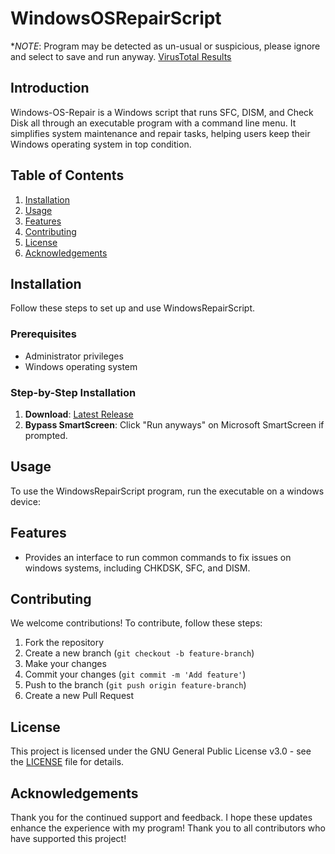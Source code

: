 # WindowsOSRepairScript

**NOTE*: Program may be detected as un-usual or suspicious, please ignore and select to save and run anyway. [VirusTotal Results](https://www.virustotal.com/gui/file/70da9e9f0921add99386bc0ac9de943cac9477b8c5b08773657090389bf576be)

## Introduction
Windows-OS-Repair is a Windows script that runs SFC, DISM, and Check Disk all through an executable program with a command line menu. It simplifies system maintenance and repair tasks, helping users keep their Windows operating system in top condition.

## Table of Contents
1. [Installation](#installation)
2. [Usage](#usage)
3. [Features](#features)
4. [Contributing](#contributing)
5. [License](#license)
6. [Acknowledgements](#acknowledgements)

## Installation
Follow these steps to set up and use WindowsRepairScript.

### Prerequisites
- Administrator privileges
- Windows operating system

### Step-by-Step Installation
1. **Download**: [Latest Release](https://github.com/Coop1195/windows-os-repair/releases/latest)
3. **Bypass SmartScreen**: Click "Run anyways" on Microsoft SmartScreen if prompted.

## Usage
To use the WindowsRepairScript program, run the executable on a windows device:

## Features
- Provides an interface to run common commands to fix issues on windows systems, including CHKDSK, SFC, and DISM.

## Contributing
We welcome contributions! To contribute, follow these steps:

1. Fork the repository
2. Create a new branch (`git checkout -b feature-branch`)
3. Make your changes
4. Commit your changes (`git commit -m 'Add feature'`)
5. Push to the branch (`git push origin feature-branch`)
6. Create a new Pull Request

## License
This project is licensed under the GNU General Public License v3.0 - see the [LICENSE](LICENSE) file for details.

## Acknowledgements
Thank you for the continued support and feedback. I hope these updates enhance the experience with my program! Thank you to all contributors who have supported this project!

